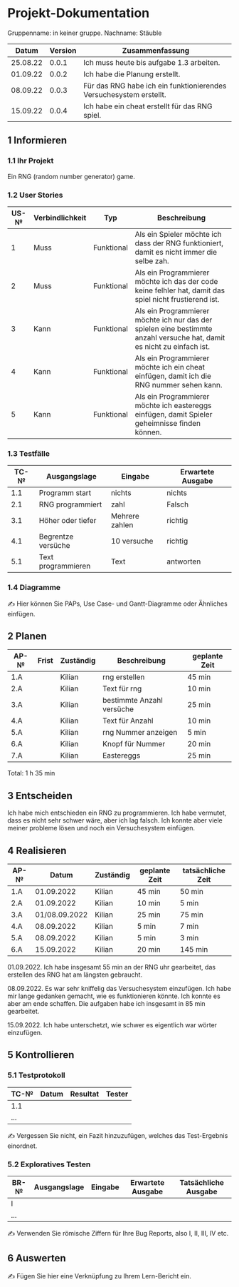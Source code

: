 # Projekt-Dokumentation

Gruppenname: in keiner gruppe. Nachname: Stäuble

| Datum | Version | Zusammenfassung                                              |
| ----- | ------- | ------------------------------------------------------------ |
|25.08.22| 0.0.1   | Ich muss heute bis aufgabe 1.3 arbeiten. |
|01.09.22| 0.0.2   | Ich habe die Planung erstellt. |
|08.09.22| 0.0.3   | Für das RNG habe ich ein funktionierendes Versuchesystem erstellt. |
|15.09.22| 0.0.4   | Ich habe ein cheat erstellt für das RNG spiel.

## 1 Informieren

### 1.1 Ihr Projekt

Ein RNG (random number generator) game.

### 1.2 User Stories

| US-№ | Verbindlichkeit | Typ  | Beschreibung                       |
| ---- | --------------- | ---- | ---------------------------------- |
| 1    |  Muss           | Funktional| Als ein Spieler möchte ich dass der RNG funktioniert, damit es nicht immer die selbe zah.|
| 2    |  Muss           | Funktional| Als ein Programmierer möchte ich das der code keine felhler hat, damit das spiel nicht frustierend ist.|
| 3    |  Kann           | Funktional| Als ein Programmierer möchte ich nur das der spielen eine bestimmte anzahl versuche hat, damit es nicht zu einfach ist.|
| 4    |  Kann           | Funktional| Als ein Programmierer möchte ich ein cheat einfügen, damit ich die RNG nummer sehen kann.|
| 5    |  Kann           | Funktional| Als ein Programmierer möchte ich eastereggs einfügen, damit Spieler geheimnisse finden können.|


### 1.3 Testfälle

| TC-№ | Ausgangslage | Eingabe | Erwartete Ausgabe |
| ---- | ------------ | ------- | ----------------- |
| 1.1  |Programm start| nichts  |  nichts           |
| 2.1  |RNG programmiert|   zahl|  Falsch           |
| 3.1  |Höher oder tiefer| Mehrere zahlen|  richtig |
| 4.1  |Begrentze versüche|   10 versuche|   richtig|
| 5.1  |Text programmieren| Text        | antworten |


### 1.4 Diagramme

✍️ Hier können Sie PAPs, Use Case- und Gantt-Diagramme oder Ähnliches einfügen.

## 2 Planen

| AP-№ | Frist | Zuständig | Beschreibung | geplante Zeit |
| ---- | ----- | --------- | ------------ | ------------- |
| 1.A  |       |   Kilian        | rng erstellen | 45 min |
| 2.A  |       |   Kilian        | Text für rng |  10 min |
| 3.A  |       |   Kilian        | bestimmte Anzahl versüche | 25 min |
| 4.A  |       |   Kilian        | Text für Anzahl | 10 min |
| 5.A  |       |   Kilian        | rng Nummer anzeigen | 5 min |
| 6.A  |       |   Kilian        | Knopf für Nummer| 20 min|
| 7.A  |       |   Kilian        | Eastereggs| 25 min|


Total: 1 h 35 min

## 3 Entscheiden

Ich habe mich entschieden ein RNG zu programmieren. Ich habe vermutet, dass es nicht sehr schwer wäre, aber ich lag falsch. Ich konnte aber viele meiner probleme lösen und noch ein Versuchesystem einfügen.

## 4 Realisieren

| AP-№ | Datum | Zuständig | geplante Zeit | tatsächliche Zeit |
| ---- | ----- | --------- | ------------- | ----------------- |
| 1.A  | 01.09.2022|Kilian |  45 min       | 50 min            |
| 2.A  | 01.09.2022|Kilian |  10 min       | 5 min             |
| 3.A  | 01/08.09.2022|Kilian| 25 min      | 75 min            |
| 4.A  | 08.09.2022|Kilian |  5 min        | 7 min             |
| 5.A  | 08.09.2022|Kilian |  5 min        | 3 min             |
| 6.A  | 15.09.2022|Kilian |  20 min       | 145 min           |

01.09.2022. Ich habe insgesamt 55 min an der RNG uhr gearbeitet, das erstellen des RNG hat am längsten gebraucht.

08.09.2022. Es war sehr kniffelig das Versuchesystem einzufügen. Ich habe mir lange gedanken gemacht, wie es funktionieren könnte. Ich konnte es aber am ende schaffen. Die aufgaben habe ich insgesamt in 85 min gearbeitet.

15.09.2022. Ich habe unterschetzt, wie schwer es eigentlich war wörter einzufügen.

## 5 Kontrollieren

### 5.1 Testprotokoll

| TC-№ | Datum | Resultat | Tester |
| ---- | ----- | -------- | ------ |
| 1.1  |       |          |        |
| ...  |       |          |        |

✍️ Vergessen Sie nicht, ein Fazit hinzuzufügen, welches das Test-Ergebnis einordnet.

### 5.2 Exploratives Testen

| BR-№ | Ausgangslage | Eingabe | Erwartete Ausgabe | Tatsächliche Ausgabe |
| ---- | ------------ | ------- | ----------------- | -------------------- |
| I    |              |         |                   |                      |
| ...  |              |         |                   |                      |

✍️ Verwenden Sie römische Ziffern für Ihre Bug Reports, also I, II, III, IV etc.

## 6 Auswerten

✍️ Fügen Sie hier eine Verknüpfung zu Ihrem Lern-Bericht ein.
